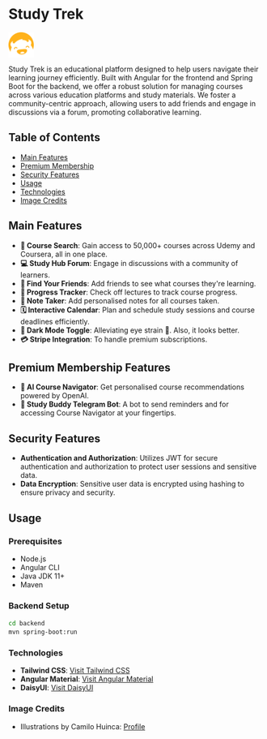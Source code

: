 # Study Trek

<p align="left">
  <img src="frontend/src/assets/logo-studytrek.png" alt="Study Trek Logo" width="50" style="vertical-align:middle;">
</p>

Study Trek is an educational platform designed to help users navigate their learning journey efficiently. Built with Angular for the frontend and Spring Boot for the backend, we offer a robust solution for managing courses across various education platforms and study materials. We foster a community-centric approach, allowing users to add friends and engage in discussions via a forum, promoting collaborative learning.

## Table of Contents
- [Main Features](#main-features)
- [Premium Membership](#premium-membership)
- [Security Features](#security-features)
- [Usage](#usage)
- [Technologies](#technologies)
- [Image Credits](#image-credits)

## Main Features
- **🔎 Course Search**: Gain access to 50,000+ courses across Udemy and Coursera, all in one place. 
- **💻 Study Hub Forum**: Engage in discussions with a community of learners.
- **👭 Find Your Friends**: Add friends to see what courses they're learning.
- **💯 Progress Tracker**: Check off lectures to track course progress.
- **📝 Note Taker**: Add personalised notes for all courses taken.
- **🗓️ Interactive Calendar**: Plan and schedule study sessions and course deadlines efficiently.
- **🌚 Dark Mode Toggle**: Alleviating eye strain 👀. Also, it looks better.
- **💳 Stripe Integration**: To handle premium subscriptions. 

## Premium Membership Features
- **🤖 AI Course Navigator**: Get personalised course recommendations powered by OpenAI.
- **💬 Study Buddy Telegram Bot**: A bot to send reminders and for accessing Course Navigator at your fingertips.

## Security Features
- **Authentication and Authorization**: Utilizes JWT for secure authentication and authorization to protect user sessions and sensitive data.
- **Data Encryption**: Sensitive user data is encrypted using hashing to ensure privacy and security.

## Usage 

### Prerequisites
- Node.js
- Angular CLI
- Java JDK 11+
- Maven

### Backend Setup
```bash
cd backend
mvn spring-boot:run
```

### Technologies
- **Tailwind CSS**: [Visit Tailwind CSS](https://tailwindcss.com/)
- **Angular Material**: [Visit Angular Material](https://material.angular.io/)
- **DaisyUI**: [Visit DaisyUI](https://daisyui.com/)

### Image Credits
- Illustrations by Camilo Huinca: [Profile](https://agentpekka.com/artist/camilo-huinca/)
